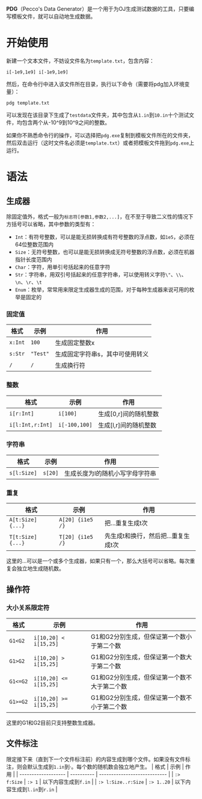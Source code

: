 **PDG**（Pecco's Data Generator）是一个用于为OJ生成测试数据的工具，只要编写模板文件，就可以自动地生成数据。

# 开始使用
新建一个文本文件，不妨设文件名为`template.txt`，包含内容：
```
i[-1e9,1e9] i[-1e9,1e9]
```
然后，在命令行中进入该文件所在目录，执行以下命令（需要将pdg加入环境变量）：
```
pdg template.txt
```
可以发现在该目录下生成了`testdata`文件夹，其中包含从`1.in`到`10.in`十个测试文件，均包含两个从-10^9到10^9之间的整数。

如果你不熟悉命令行的操作，可以选择把`pdg.exe`复制到模板文件所在的文件夹，然后双击运行（这时文件名必须是`template.txt`）或者把模板文件拖到`pdg.exe`上运行。

# 语法

## 生成器
除固定值外，格式一般为`标志符[参数1,参数2,...]`，在不至于导致二义性的情况下方括号可以省略，其中参数的类型有：
- `Int`：有符号整数，可以是能无损转换成有符号整数的浮点数，如`1e5`，必须在64位整数范围内
- `Size`：无符号整数，也可以是能无损转换成无符号整数的浮点数，必须在机器指针长度范围内
- `Char`：字符，用单引号括起来的任意字符
- `Str`：字符串，用双引号括起来的任意字符串，可以使用转义字符`\"`、`\\`、`\n`、`\r`、`\t`
- `Enum`：枚举，常常用来限定生成器生成的范围，对于每种生成器来说可用的枚举是固定的

### 固定值
| 格式    | 示例     | 作用                            |
| ------- | -------- | ------------------------------- |
| `x:Int` | `100`    | 生成固定整数x                   |
| `s:Str` | `"Test"` | 生成固定字符串s，其中可使用转义 |
| `/`     | `/`      | 生成换行符                      |

### 整数
| 格式             | 示例          | 作用                  |
| ---------------- | ------------- | --------------------- |
| `i[r:Int]`       | `i[100]`      | 生成[0,r]间的随机整数 |
| `i[l:Int,r:Int]` | `i[-100,100]` | 生成[l,r]间的随机整数 |


### 字符串
| 格式        | 示例    | 作用                            |
| ----------- | ------- | ------------------------------- |
| `s[l:Size]` | `s[20]` | 生成长度为l的随机小写字母字符串 |

### 重复
| 格式              | 示例             | 作用                                |
| ----------------- | ---------------- | ----------------------------------- |
| `A[t:Size] {...}` | `A[20] {i1e5 /}` | 把...重复生成t次                    |
| `T[t:Size] {...}` | `T[20] {i1e5 /}` | 先生成t和换行，然后把...重复生成t次 |
这里的...可以是一个或多个生成器，如果只有一个，那么大括号可以省略。每次重复会独立地生成随机数。


## 操作符
### 大小关系限定符
| 格式     | 示例                   | 作用                                         |
| -------- | ---------------------- | -------------------------------------------- |
| `G1<G2`  | `i[10,20] < i[15,25]`  | G1和G2分别生成，但保证第一个数小于第二个数   |
| `G1>G2`  | `i[10,20] > i[15,25]`  | G1和G2分别生成，但保证第一个数大于第二个数   |
| `G1<=G2` | `i[10,20] <= i[15,25]` | G1和G2分别生成，但保证第一个数不大于第二个数 |
| `G1>=G2` | `i[10,20] >= i[15,25]` | G1和G2分别生成，但保证第一个数不小于第二个数 |

这里的G1和G2目前只支持整数生成器。

## 文件标注
限定接下来（直到下一个文件标注前）的内容生成到哪个文件。如果没有文件标注，则会默认生成到`1.in`到·。每个数的随机数会独立地产生。
| 格式                | 示例       | 作用                         |
| ------------------- | ---------- | ---------------------------- |
| `:> f:Size`         | `:> 1`     | 以下内容生成到`f.in`         |
| `:> l:Size..r:Size` | `:> 1..20` | 以下内容生成到`l.in`到`r.in` |
